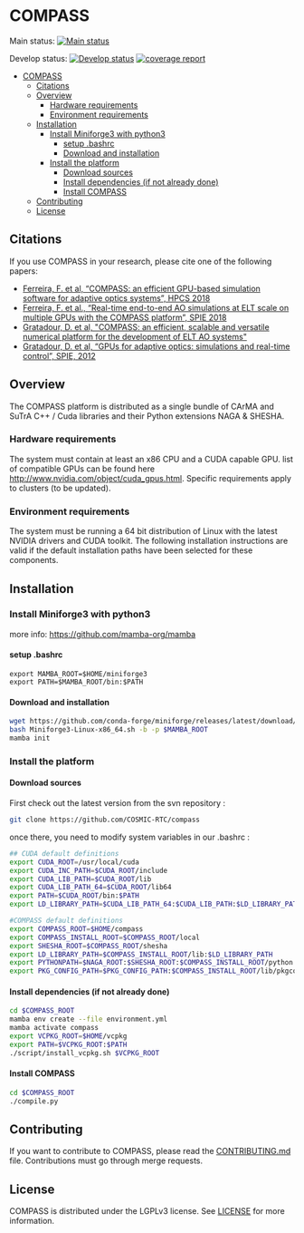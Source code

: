 # COMPASS

Main status:
[![Main status](https://gitlab.obspm.fr/cosmic-rtc/compass/badges/main/pipeline.svg)](https://gitlab.obspm.fr/cosmic-rtc/compass/commits/main)

Develop status:
[![Develop status](https://gitlab.obspm.fr/cosmic-rtc/compass/badges/develop/pipeline.svg)](https://gitlab.obspm.fr/cosmic-rtc/compass/commits/develop)
[![coverage report](https://gitlab.obspm.fr/cosmic-rtc/compass/badges/develop/coverage.svg)](https://cosmic-rtc.pages.obspm.fr/compass/coverage/index.html)

- [COMPASS](#compass)
  - [Citations](#citations)
  - [Overview](#overview)
    - [Hardware requirements](#hardware-requirements)
    - [Environment requirements](#environment-requirements)
  - [Installation](#installation)
    - [Install Miniforge3 with python3](#install-miniforge3-with-python3)
      - [setup .bashrc](#setup-bashrc)
      - [Download and installation](#download-and-installation)
    - [Install the platform](#install-the-platform)
      - [Download sources](#download-sources)
      - [Install dependencies (if not already done)](#install-dependencies-if-not-already-done)
      - [Install COMPASS](#install-compass)
  - [Contributing](#contributing)
  - [License](#license)

## Citations
If you use COMPASS in your research, please cite one of the following papers:

- [Ferreira, F. et al, “COMPASS: an efficient GPU-based simulation software for adaptive optics systems”, HPCS 2018](https://doi.org/10.1109/HPCS.2018.00043)
- [Ferreira, F. et al., “Real-time end-to-end AO simulations at ELT scale on multiple GPUs with the COMPASS platform”, SPIE 2018](https://doi.org/10.1117/12.2312593)
- [Gratadour, D. et al, "COMPASS: an efficient, scalable and versatile numerical platform for the development of ELT AO systems"](https://doi.org/10.1117/12.2056358)
- [Gratadour, D. et al, “GPUs for adaptive optics: simulations and real-time control”, SPIE, 2012](https://doi.org/10.1117/12.925723)

## Overview

The COMPASS platform is distributed as a single bundle of CArMA and SuTrA C++ / Cuda libraries and their Python extensions NAGA & SHESHA.

### Hardware requirements

The system must contain at least an x86 CPU and a CUDA capable GPU. list of compatible GPUs can be found here <http://www.nvidia.com/object/cuda_gpus.html>. Specific requirements apply to clusters (to be updated).

### Environment requirements

The system must be running a 64 bit distribution of Linux with the latest NVIDIA drivers and CUDA toolkit. The following installation instructions are valid if the default installation paths have been selected for these components.

## Installation

### Install Miniforge3 with python3

more info: <https://github.com/mamba-org/mamba>

#### setup .bashrc

```bashrc
export MAMBA_ROOT=$HOME/miniforge3
export PATH=$MAMBA_ROOT/bin:$PATH
```

#### Download and installation

```bash
wget https://github.com/conda-forge/miniforge/releases/latest/download/Miniforge3-Linux-x86_64.sh
bash Miniforge3-Linux-x86_64.sh -b -p $MAMBA_ROOT
mamba init
```

### Install the platform

#### Download sources

First check out the latest version from the svn repository :

```bash
git clone https://github.com/COSMIC-RTC/compass
```

once there, you need to modify system variables in our .bashrc :

```bash
## CUDA default definitions
export CUDA_ROOT=/usr/local/cuda
export CUDA_INC_PATH=$CUDA_ROOT/include
export CUDA_LIB_PATH=$CUDA_ROOT/lib
export CUDA_LIB_PATH_64=$CUDA_ROOT/lib64
export PATH=$CUDA_ROOT/bin:$PATH
export LD_LIBRARY_PATH=$CUDA_LIB_PATH_64:$CUDA_LIB_PATH:$LD_LIBRARY_PATH

#COMPASS default definitions
export COMPASS_ROOT=$HOME/compass
export COMPASS_INSTALL_ROOT=$COMPASS_ROOT/local
export SHESHA_ROOT=$COMPASS_ROOT/shesha
export LD_LIBRARY_PATH=$COMPASS_INSTALL_ROOT/lib:$LD_LIBRARY_PATH
export PYTHONPATH=$NAGA_ROOT:$SHESHA_ROOT:$COMPASS_INSTALL_ROOT/python:$PYTHONPATH
export PKG_CONFIG_PATH=$PKG_CONFIG_PATH:$COMPASS_INSTALL_ROOT/lib/pkgconfig
```

#### Install dependencies (if not already done)

```bash
cd $COMPASS_ROOT
mamba env create --file environment.yml
mamba activate compass
export VCPKG_ROOT=$HOME/vcpkg
export PATH=$VCPKG_ROOT:$PATH
./script/install_vcpkg.sh $VCPKG_ROOT
```

#### Install COMPASS

```bash
cd $COMPASS_ROOT
./compile.py
```

## Contributing

If you want to contribute to COMPASS, please read the [CONTRIBUTING.md](CONTRIBUTING.md) file.
Contributions must go through merge requests.

## License

COMPASS is distributed under the LGPLv3 license. See [LICENSE](LICENSE) for more information.